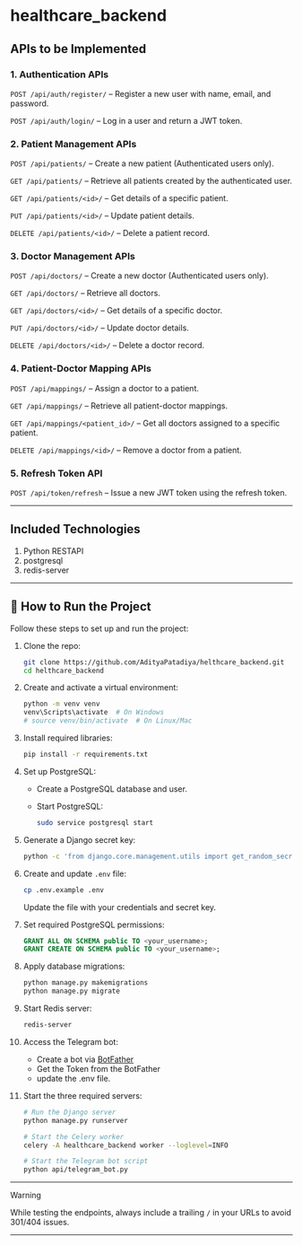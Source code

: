 # healthcare_backend

## APIs to be Implemented

### 1. Authentication APIs

`POST /api/auth/register/` – Register a new user with name, email, and password.

`POST /api/auth/login/` – Log in a user and return a JWT token.

### 2. Patient Management APIs

`POST /api/patients/` – Create a new patient (Authenticated users only).

`GET /api/patients/` – Retrieve all patients created by the authenticated user.

`GET /api/patients/<id>/` – Get details of a specific patient.

`PUT /api/patients/<id>/` – Update patient details.

`DELETE /api/patients/<id>/` – Delete a patient record.

### 3. Doctor Management APIs

`POST /api/doctors/` – Create a new doctor (Authenticated users only).

`GET /api/doctors/` – Retrieve all doctors.

`GET /api/doctors/<id>/` – Get details of a specific doctor.

`PUT /api/doctors/<id>/` – Update doctor details.

`DELETE /api/doctors/<id>/` – Delete a doctor record.

### 4. Patient-Doctor Mapping APIs

`POST /api/mappings/` – Assign a doctor to a patient.

`GET /api/mappings/` – Retrieve all patient-doctor mappings.

`GET /api/mappings/<patient_id>/` – Get all doctors assigned to a specific patient.

`DELETE /api/mappings/<id>/` – Remove a doctor from a patient.

### 5. Refresh Token API

`POST /api/token/refresh` – Issue a new JWT token using the refresh token.

---

## Included Technologies
1. Python RESTAPI
2. postgresql
3. redis-server
---

## 🔧 How to Run the Project

Follow these steps to set up and run the project:

1. Clone the repo:

    ```bash
    git clone https://github.com/AdityaPatadiya/helthcare_backend.git
    cd helthcare_backend
    ```

2. Create and activate a virtual environment:

    ```bash
    python -m venv venv
    venv\Scripts\activate  # On Windows
    # source venv/bin/activate  # On Linux/Mac
    ```

3. Install required libraries:

    ```bash
    pip install -r requirements.txt
    ```

4. Set up PostgreSQL:

    - Create a PostgreSQL database and user.
    - Start PostgreSQL:

      ```bash
      sudo service postgresql start
      ```

5. Generate a Django secret key:

    ```bash
    python -c 'from django.core.management.utils import get_random_secret_key; print(get_random_secret_key())'
    ```

6. Create and update `.env` file:

    ```bash
    cp .env.example .env
    ```

    Update the file with your credentials and secret key.

7. Set required PostgreSQL permissions:

    ```sql
    GRANT ALL ON SCHEMA public TO <your_username>;
    GRANT CREATE ON SCHEMA public TO <your_username>;
    ```

8. Apply database migrations:

    ```bash
    python manage.py makemigrations
    python manage.py migrate
    ```

9. Start Redis server:

    ```bash
    redis-server
    ```

10. Access the Telegram bot:

    - Create a bot via [BotFather](https://t.me/BotFather)
    - Get the Token from the BotFather
    - update the .env file.

11. Start the three required servers:

    ```bash
    # Run the Django server
    python manage.py runserver

    # Start the Celery worker
    celery -A healthcare_backend worker --loglevel=INFO

    # Start the Telegram bot script
    python api/telegram_bot.py
    ```

---

> [!WARNING]
> While testing the endpoints, always include a trailing `/` in your URLs to avoid 301/404 issues.

---
